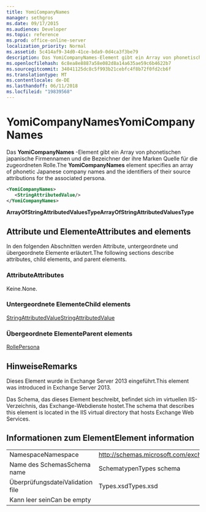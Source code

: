 ```yaml
---
title: YomiCompanyNames
manager: sethgros
ms.date: 09/17/2015
ms.audience: Developer
ms.topic: reference
ms.prod: office-online-server
localization_priority: Normal
ms.assetid: 5c414af9-34d0-41ce-bda9-0d4ca3f3be79
description: Das YomiCompanyNames-Element gibt ein Array von phonetischen japanische Firmennamen und die Bezeichner der ihre Marken Quelle für die zugeordneten Rolle.
ms.openlocfilehash: 6c8ea8e8887a58e082d8a14a635ae59c6b4622b7
ms.sourcegitcommit: 34041125dc8c5f993b21cebfc4f8b72f0fd2cb6f
ms.translationtype: MT
ms.contentlocale: de-DE
ms.lasthandoff: 06/11/2018
ms.locfileid: "19839568"
---
```

# <a name="yomicompanynames"></a><span data-ttu-id="e5fdd-103">YomiCompanyNames</span><span class="sxs-lookup"><span data-stu-id="e5fdd-103">YomiCompanyNames</span></span>

<span data-ttu-id="e5fdd-104">Das **YomiCompanyNames** -Element gibt ein Array von phonetischen japanische Firmennamen und die Bezeichner der ihre Marken Quelle für die zugeordneten Rolle.</span><span class="sxs-lookup"><span data-stu-id="e5fdd-104">The **YomiCompanyNames** element specifies an array of phonetic Japanese company names and the identifiers of their source attributions for the associated persona.</span></span> 
  
```XML
<YomiCompanyNames>
   <StringAttributedValue/>
</YomiCompanyNames>
```

 <span data-ttu-id="e5fdd-105">**ArrayOfStringAttributedValuesType**</span><span class="sxs-lookup"><span data-stu-id="e5fdd-105">**ArrayOfStringAttributedValuesType**</span></span>
## <a name="attributes-and-elements"></a><span data-ttu-id="e5fdd-106">Attribute und Elemente</span><span class="sxs-lookup"><span data-stu-id="e5fdd-106">Attributes and elements</span></span>

<span data-ttu-id="e5fdd-107">In den folgenden Abschnitten werden Attribute, untergeordnete und übergeordnete Elemente erläutert.</span><span class="sxs-lookup"><span data-stu-id="e5fdd-107">The following sections describe attributes, child elements, and parent elements.</span></span>
  
### <a name="attributes"></a><span data-ttu-id="e5fdd-108">Attribute</span><span class="sxs-lookup"><span data-stu-id="e5fdd-108">Attributes</span></span>

<span data-ttu-id="e5fdd-109">Keine.</span><span class="sxs-lookup"><span data-stu-id="e5fdd-109">None.</span></span>
  
### <a name="child-elements"></a><span data-ttu-id="e5fdd-110">Untergeordnete Elemente</span><span class="sxs-lookup"><span data-stu-id="e5fdd-110">Child elements</span></span>

[<span data-ttu-id="e5fdd-111">StringAttributedValue</span><span class="sxs-lookup"><span data-stu-id="e5fdd-111">StringAttributedValue</span></span>](stringattributedvalue.md)
  
### <a name="parent-elements"></a><span data-ttu-id="e5fdd-112">Übergeordnete Elemente</span><span class="sxs-lookup"><span data-stu-id="e5fdd-112">Parent elements</span></span>

[<span data-ttu-id="e5fdd-113">Rolle</span><span class="sxs-lookup"><span data-stu-id="e5fdd-113">Persona</span></span>](persona.md)
  
## <a name="remarks"></a><span data-ttu-id="e5fdd-114">Hinweise</span><span class="sxs-lookup"><span data-stu-id="e5fdd-114">Remarks</span></span>

<span data-ttu-id="e5fdd-115">Dieses Element wurde in Exchange Server 2013 eingeführt.</span><span class="sxs-lookup"><span data-stu-id="e5fdd-115">This element was introduced in Exchange Server 2013.</span></span>
  
<span data-ttu-id="e5fdd-116">Das Schema, das dieses Element beschreibt, befindet sich im virtuellen IIS-Verzeichnis, das Exchange-Webdienste hostet.</span><span class="sxs-lookup"><span data-stu-id="e5fdd-116">The schema that describes this element is located in the IIS virtual directory that hosts Exchange Web Services.</span></span>
  
## <a name="element-information"></a><span data-ttu-id="e5fdd-117">Informationen zum Element</span><span class="sxs-lookup"><span data-stu-id="e5fdd-117">Element information</span></span>

|||
|:-----|:-----|
|<span data-ttu-id="e5fdd-118">Namespace</span><span class="sxs-lookup"><span data-stu-id="e5fdd-118">Namespace</span></span>  <br/> |http://schemas.microsoft.com/exchange/services/2006/types  <br/> |
|<span data-ttu-id="e5fdd-119">Name des Schemas</span><span class="sxs-lookup"><span data-stu-id="e5fdd-119">Schema name</span></span>  <br/> |<span data-ttu-id="e5fdd-120">Schematypen</span><span class="sxs-lookup"><span data-stu-id="e5fdd-120">Types schema</span></span>  <br/> |
|<span data-ttu-id="e5fdd-121">Überprüfungsdatei</span><span class="sxs-lookup"><span data-stu-id="e5fdd-121">Validation file</span></span>  <br/> |<span data-ttu-id="e5fdd-122">Types.xsd</span><span class="sxs-lookup"><span data-stu-id="e5fdd-122">Types.xsd</span></span>  <br/> |
|<span data-ttu-id="e5fdd-123">Kann leer sein</span><span class="sxs-lookup"><span data-stu-id="e5fdd-123">Can be empty</span></span>  <br/> ||
   

